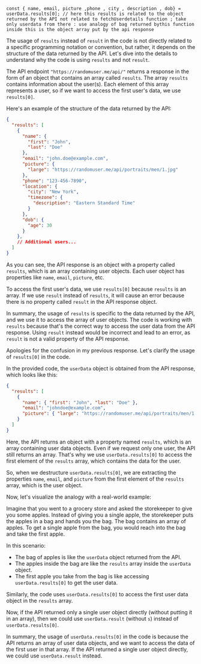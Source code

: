     const { name, email, picture ,phone , city , description , dob} = userData.results[0]; // here this results is related to the object returned by the API not related to fetchUserdetails function ; take only userdata from there : use analogy of bag returned bythis function inside this is the object array put by the api response

The usage of `results` instead of `result` in the code is not directly related to a specific programming notation or convention, but rather, it depends on the structure of the data returned by the API. Let's dive into the details to understand why the code is using `results` and not `result`.

The API endpoint `"https://randomuser.me/api/"` returns a response in the form of an object that contains an array called `results`. The array `results` contains information about the user(s). Each element of this array represents a user, so if we want to access the first user's data, we use `results[0]`.

Here's an example of the structure of the data returned by the API:

```json
{
  "results": [
    {
      "name": {
        "first": "John",
        "last": "Doe"
      },
      "email": "john.doe@example.com",
      "picture": {
        "large": "https://randomuser.me/api/portraits/men/1.jpg"
      },
      "phone": "123-456-7890",
      "location": {
        "city": "New York",
        "timezone": {
          "description": "Eastern Standard Time"
        }
      },
      "dob": {
        "age": 30
      }
    },
    // Additional users...
  ]
}
```

As you can see, the API response is an object with a property called `results`, which is an array containing user objects. Each user object has properties like `name`, `email`, `picture`, etc.

To access the first user's data, we use `results[0]` because `results` is an array. If we use `result` instead of `results`, it will cause an error because there is no property called `result` in the API response object.

In summary, the usage of `results` is specific to the data returned by the API, and we use it to access the array of user objects. The code is working with `results` because that's the correct way to access the user data from the API response. Using `result` instead would be incorrect and lead to an error, as `result` is not a valid property of the API response.





Apologies for the confusion in my previous response. Let's clarify the usage of `results[0]` in the code.

In the provided code, the `userData` object is obtained from the API response, which looks like this:

```json
{
  "results": [
    {
      "name": { "first": "John", "last": "Doe" },
      "email": "johndoe@example.com",
      "picture": { "large": "https://randomuser.me/api/portraits/men/1.jpg" }
    }
  ]
}
```

Here, the API returns an object with a property named `results`, which is an array containing user data objects. Even if we request only one user, the API still returns an array. That's why we use `userData.results[0]` to access the first element of the `results` array, which contains the data for the user.

So, when we destructure `userData.results[0]`, we are extracting the properties `name`, `email`, and `picture` from the first element of the `results` array, which is the user object.

Now, let's visualize the analogy with a real-world example:

Imagine that you went to a grocery store and asked the storekeeper to give you some apples. Instead of giving you a single apple, the storekeeper puts the apples in a bag and hands you the bag. The bag contains an array of apples. To get a single apple from the bag, you would reach into the bag and take the first apple.

In this scenario:

- The bag of apples is like the `userData` object returned from the API.
- The apples inside the bag are like the `results` array inside the `userData` object.
- The first apple you take from the bag is like accessing `userData.results[0]` to get the user data.

Similarly, the code uses `userData.results[0]` to access the first user data object in the `results` array.

Now, if the API returned only a single user object directly (without putting it in an array), then we could use `userData.result` (without `s`) instead of `userData.results[0]`.

In summary, the usage of `userData.results[0]` in the code is because the API returns an array of user data objects, and we want to access the data of the first user in that array. If the API returned a single user object directly, we could use `userData.result` instead.
